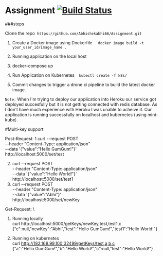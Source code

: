 # Assignment [![Build Status](https://cloud.drone.io/api/badges/Abhishekabhi66/Assignment/status.svg)](https://cloud.drone.io/Abhishekabhi66/Assignment)
###steps

Clone the repo  `https://github.com/Abhishekabhi66/Assignment.git`
1. Create a Docker image using Dockerfile   ` docker image build -t your_user_id/image_name .` 
2. Running application on the local host
3. docker-compose up

2. Run Application on Kubernetes  ` kubectl create -f k8s/`
  
3. Commit changes to trigger a drone ci pipeline to build the latest docker image.
 
`Note:` When I'm trying to deploy our application into Heroku our service got deployed succesfully but it is not getting connected with redis database. As I don't have much experience with Heroku I was unable to acheive it. Our application is running successfully on localhost and kubernetes (using mini-kube).


#Multi-key support

Post-Request:
1.curl --request POST \
     --header "Content-Type: application/json" \
     --data '{"value":"Hello GumGum!"}' \
     http://localhost:5000/set/test
     
2. curl --request POST \
     --header "Content-Type: application/json" \
     --data '{"value":"Hello World!"}' \
     http://localhost:5000/set/test1
3. curl --request POST \
     --header "Content-Type: application/json" \
     --data '{"value":"Abhi"}' \
     http://localhost:5000/set/newKey
     
  Get-Request: \
  1. Running locally \
 curl http://localhost:5000/getKeys/newKey,test,test1,c \
{"c":null,"newKey":"Abhi","test":"Hello GumGum!","test1":"Hello World!"}
  
  2. Running on kubernetes \
  curl http://192.168.99.100:32499/getKeys/test,a,b,c \
  {"a":"Hello GumGum!","b":"Hello World!","c":null,"test":"Hello World!"}
  
